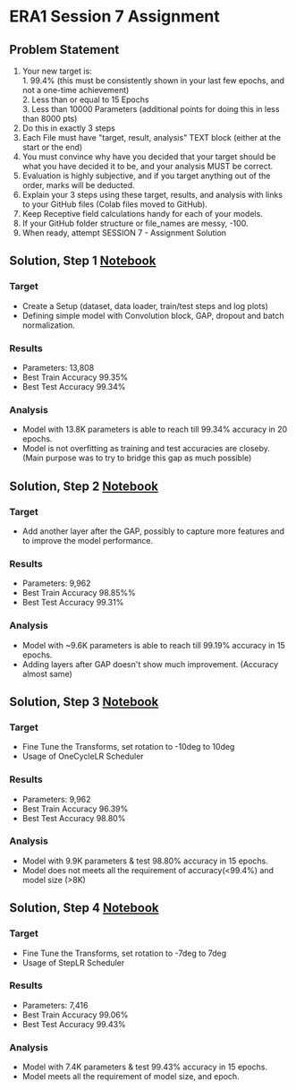 # ERA1 Session 7 Assignment

## Problem Statement

1. Your new target is:  
        1. 99.4% (this must be consistently shown in your last few epochs, and not a one-time achievement)  
        2. Less than or equal to 15 Epochs  
        3. Less than 10000 Parameters (additional points for doing this in less than 8000 pts)  
2. Do this in exactly 3 steps  
3. Each File must have "target, result, analysis" TEXT block (either at the start or the end)
4. You must convince why have you decided that your target should be what you have decided it to be, and your analysis MUST be correct.   
5. Evaluation is highly subjective, and if you target anything out of the order, marks will be deducted.   
6. Explain your 3 steps using these target, results, and analysis with links to your GitHub files (Colab files moved to GitHub).   
7. Keep Receptive field calculations handy for each of your models.   
8. If your GitHub folder structure or file_names are messy, -100.   
9. When ready, attempt SESSION 7 - Assignment Solution  


## Solution, Step 1 [Notebook](https://github.com/abhiiyer/ERA1/blob/main/Session-7/Model-1/ERA_Session7_Model-1.ipynb)

### Target   
- Create a Setup (dataset, data loader, train/test steps and log plots)  
- Defining simple model with Convolution block, GAP, dropout and batch normalization.

### Results
- Parameters: 13,808
- Best Train Accuracy 99.35%
- Best Test Accuracy 99.34%  

### Analysis
- Model with 13.8K parameters is able to reach till 99.34% accuracy in 20 epochs.
- Model is not overfitting as training and test accuracies are closeby. (Main purpose was to try to bridge this gap as much possible)

## Solution, Step 2 [Notebook](https://github.com/abhiiyer/ERA1/blob/main/Session-7/Model-2/ERA_Session7_Model2.ipynb)

### Target   
- Add another layer after the GAP, possibly to capture more features and to improve the model performance.

### Results
- Parameters: 9,962
- Best Train Accuracy 98.85%%  
- Best Test Accuracy 99.31%  

### Analysis
- Model with ~9.6K parameters is able to reach till 99.19% accuracy in 15 epochs.
- Adding layers after GAP doesn't show much improvement. (Accuracy almost same)


## Solution, Step 3 [Notebook](https://github.com/abhiiyer/ERA1/blob/main/Session-7/Model-3/ERA_Session7_Model3.ipynb)

### Target   
- Fine Tune the Transforms, set rotation to -10deg to 10deg
- Usage of OneCycleLR Scheduler 

### Results
- Parameters: 9,962
- Best Train Accuracy 96.39%  
- Best Test Accuracy 98.80%  

### Analysis
- Model with 9.9K parameters & test 98.80% accuracy in 15 epochs.
- Model does not meets all the requirement of accuracy(<99.4%) and model size (>8K)


## Solution, Step 4 [Notebook](https://github.com/abhiiyer/ERA1/blob/main/Session-7/Model-4/ERA_Session7_Model4.ipynb)

### Target   
- Fine Tune the Transforms, set rotation to -7deg to 7deg
- Usage of StepLR Scheduler

### Results
- Parameters: 7,416
- Best Train Accuracy 99.06%  
- Best Test Accuracy 99.43%  

### Analysis
- Model with 7.4K parameters & test 99.43% accuracy in 15 epochs.
- Model meets all the requirement of model size, and epoch.

